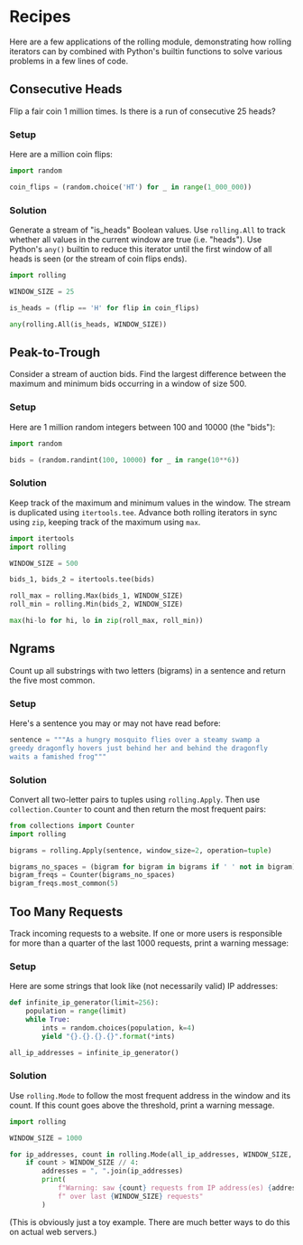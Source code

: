 # Recipes

Here are a few applications of the rolling module, demonstrating how rolling iterators can by combined with Python's builtin functions to solve various problems in a few lines of code.

## Consecutive Heads

Flip a fair coin 1 million times. Is there is a run of consecutive 25 heads?

### Setup
Here are a million coin flips:
```python
import random

coin_flips = (random.choice('HT') for _ in range(1_000_000))
```

### Solution

Generate a stream of "is_heads" Boolean values. Use `rolling.All` to track whether all values in the current window are true (i.e. "heads"). Use Python's `any()` builtin to reduce this iterator until the first window of all heads is seen (or the stream of coin flips ends).

```python
import rolling

WINDOW_SIZE = 25

is_heads = (flip == 'H' for flip in coin_flips)

any(rolling.All(is_heads, WINDOW_SIZE))
```

## Peak-to-Trough

Consider a stream of auction bids. Find the largest difference between the maximum and minimum bids occurring in a window of size 500.

### Setup

Here are 1 million random integers between 100 and 10000 (the "bids"):
```python
import random

bids = (random.randint(100, 10000) for _ in range(10**6))
```

### Solution

Keep track of the maximum and minimum values in the window. The stream is duplicated using `itertools.tee`. Advance both rolling iterators in sync using `zip`, keeping track of the maximum using `max`.

```python
import itertools
import rolling

WINDOW_SIZE = 500

bids_1, bids_2 = itertools.tee(bids)

roll_max = rolling.Max(bids_1, WINDOW_SIZE)
roll_min = rolling.Min(bids_2, WINDOW_SIZE)

max(hi-lo for hi, lo in zip(roll_max, roll_min))
```

## Ngrams

Count up all substrings with two letters (bigrams) in a sentence and return the five most common.

### Setup

Here's a sentence you may or may not have read before:

```python
sentence = """As a hungry mosquito flies over a steamy swamp a
greedy dragonfly hovers just behind her and behind the dragonfly
waits a famished frog"""
```

### Solution

Convert all two-letter pairs to tuples using `rolling.Apply`. Then use `collection.Counter` to count and then return the most frequent pairs:

```python
from collections import Counter
import rolling

bigrams = rolling.Apply(sentence, window_size=2, operation=tuple)

bigrams_no_spaces = (bigram for bigram in bigrams if ' ' not in bigram)
bigram_freqs = Counter(bigrams_no_spaces)
bigram_freqs.most_common(5)
```

## Too Many Requests

Track incoming requests to a website. If one or more users is responsible for more than a quarter of the last 1000 requests, print a warning message:

### Setup

Here are some strings that look like (not necessarily valid) IP addresses:

```python
def infinite_ip_generator(limit=256):
    population = range(limit)
    while True:
        ints = random.choices(population, k=4)
        yield "{}.{}.{}.{}".format(*ints)

all_ip_addresses = infinite_ip_generator()
```

### Solution

Use `rolling.Mode` to follow the most frequent address in the window and its count. If this count goes above the threshold, print a warning message.

```python
import rolling

WINDOW_SIZE = 1000

for ip_addresses, count in rolling.Mode(all_ip_addresses, WINDOW_SIZE, return_count=True):
    if count > WINDOW_SIZE // 4:
        addresses = ", ".join(ip_addresses)
        print(
            f"Warning: saw {count} requests from IP address(es) {addresses}"
            f" over last {WINDOW_SIZE} requests"
        )
```
(This is obviously just a toy example. There are much better ways to do this on actual web servers.)
